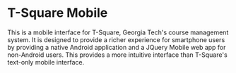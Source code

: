 T-Square Mobile
=============
This is a mobile interface for T-Square, Georgia Tech's course management system. It is designed to provide a richer experience for smartphone users by providing a native Android application and a JQuery Mobile web app for non-Android users. This provides a more intuitive interface than T-Square's text-only mobile interface.